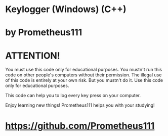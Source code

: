 # Keylogger (Windows) (C++)
# by Prometheus111

# ATTENTION!
You must use this code only for educational purposes. 
You mustn't run this code on other people's computers without their permission. 
The illegal use of this code is entirely at your own risk. But you mustn't do it. 
Use this code only for educational purposes.

This code can help you to log every key press on your computer.

Enjoy learning new things! Prometheus111 helps you with your studying!
# https://github.com/Prometheus111 

